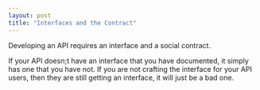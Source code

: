 ```yaml
---
layout: post
title: "Interfaces and the Contract" 
---
```


Developing an API requires an interface and a social contract.

If your API doesn;t have an interface that you have documented, it simply has one that you have not.  If you are not crafting the interface for your API users, then they are still getting an interface, it will just be a bad one.
